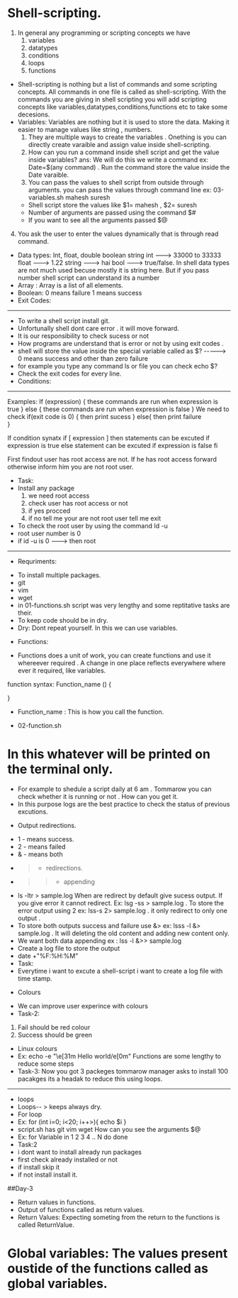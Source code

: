 # Shell-scripting.

1. In general any programming or scripting concepts we have
   1. variables
   2. datatypes
   3. conditions
   4. loops
   5. functions

- Shell-scripting is nothing but a list of commands and some scripting concepts. All commands in one file is called as shell-scripting. With the commands you are giving in shell scripting you will add scripting concepts like variables,datatypes,conditions,functions etc to take some decesions.
- Variables: Variables are nothing but it is  used to store the data. Making it easier to manage values like string , numbers.
  1. They are multiple ways to create the variables . Onething is you can directly create varaible and assign value inside shell-scripting.
  2. How can you run a command inside shell script and get the value inside variables?
 ans: We will do this we write a command ex: Date=$(any command) . Run the command store the value inside the Date varaible.
  3. You can pass the values to shell script from outside through arguments.
 you can pass the values through command line ex: 03-variables.sh mahesh suresh 
  - Shell script store the values like $1= mahesh , $2= suresh
  - Number of arguments are passed using the command $#
  - If you want to see all the arguments passed $@
 4. You ask the user to enter the values dynamically that is through read command.

-  Data types:
 Int, float, double boolean string
 int ---> 33000 to 33333
 float ---> 1.22
 string ---> hai
 bool ---> true/false.
 In shell data types are not much used becuse mostly it is string here. But if you pass number shell script can understand its a number
- Array : Array is a list of all elements.
- Boolean: 0 means failure
         1 means success
- Exit Codes:
---------------------
- To write a shell script install git.
- Unfortunally shell dont care error . it will move forward.
- It is our responsibility to check sucess or not
- How programs are understand that is error or not by using exit codes .
- shell will store the value inside the special variable called as $? -----> 0 means success and other than zero failure
- for example you type any command ls or file you can check echo $? 
- Check the exit codes for every line.
- Conditions:
----------------------
Examples:
If (expression) {
   these commands are run when expression is true
}
else {
   these commands are run when expression is false
}
We need to check
if(exit code is 0) {
then print sucess
}
else{
then print failure   
}   

If condition synatx
if [ expression ]
then
    statements can be excuted if expression is true
else
    statement can be excuted if expression is false
fi        

First findout user has root access are not.
If he has root access forward otherwise inform him you are not root user.

- Task:
- Install any package
   1. we need root access
   2. check user has root access or not
   3. if yes procced
   4. if no tell me your are not root user tell me exit
- To check the root user by using the command Id -u  
- root user number is 0
- if id -u is 0 ---> then root
--------------------------------------------
* Requriments:
- To install multiple packages.
- git 
- vim
- wget
- in 01-functions.sh script  was very lengthy and some reptitative tasks are their.
- To keep code should be in dry.
- Dry: Dont repeat yourself. In this we can use variables.
* Functions:
- Functions does a unit of work, you can create functions and use it whereever required . A change in one place reflects everywhere where ever it required, like variables.

function syntax:
Function_name () {

}
- Function_name : This is how you call the function.

- 02-function.sh
# In this whatever will be printed on the terminal only.
- For example to shedule a script daily at 6 am . Tommarow you can check whether it is running or not . How can you get it. 
- In this purpose logs are the best practice to check the status of previous excutions.
* Output redirections.
- 1 - means success.
- 2 - means failed
- & - means both
- > - redirections.
- >> - appending
- ls -ltr > sample.log When are redirect by default give sucess output. If you give error it cannot redirect. Ex: lsg -ss > sample.log . To store the error output using 2 ex: lss-s 2> sample.log . it only redirect to only one output .
- To store both outputs success and failure use &> ex: lsss -l &> sample.log . It will deleting the old content and adding new content only.
- We want both data appending ex : lss -l &>> sample.log
- Create a log file to store the output
- date +"%F:%H:%M"
- Task:
- Everytime i want to excute  a shell-script i want to create a log file with time stamp. 
* Colours
- We can improve user experince with colours
- Task-2:
1. Fail should be red colour
2. Success should be green
- Linux colours
- Ex: echo -e "\e[31m Hello world/e[0m"
Functions are some lengthy to reduce some steps
- Task-3: Now you got 3 packeges tommarow manager asks to install 100 pacakges its a headak to reduce this using loops.
------
- loops
- Loops-- > keeps always dry.
- For loop
- Ex: for (int i=0; i<20; i++>){
            echo $i
}
- script.sh has git vim wget 
How can you see the arguments $@
- Ex:
for Variable in 1 2 3 4 .. N
do
  <commands>
done  
- Task:2 
- i dont want to install already run  packages
- first check already installed or not
- if install skip it
- if not install install it.


##Day-3
- Return values in functions.
- Output of functions called as return values.
- Return Values: Expecting someting from the return to the functions is called ReturnValue.
# Global variables: The values present oustide of the functions called as global variables.


